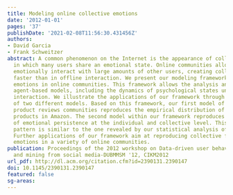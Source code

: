 ```yaml
---
title: Modeling online collective emotions
date: '2012-01-01'
pages: '37'
publishDate: '2021-02-08T11:56:30.431456Z'
authors:
- David Garcia
- Frank Schweitzer
abstract: A common phenomenon on the Internet is the appearance of collective emotions,
  in which many users share an emotional state. Online communities allow users to
  emotionally interact with large amounts of other users, creating collective states
  faster than in offline interaction. We present our modeling framework for collective
  emotions in online communities. This framework allows the analysis and design of
  agent-based models, including the dynamics of psychological states under emotional
  interaction. We illustrate the applications of our framework through an overview
  of two different models. Based on this framework, our first model of emotions in
  product reviews communities reproduces the empirical distribution of emotions towards
  products in Amazon. The second model within our framework reproduces the emergence
  of emotional persistence at the individual and collective level. This persistence
  pattern is similar to the one revealed by our statistical analysis of IRC chatrooms.
  Further applications of our framework aim at reproducing collective features of
  emotions in a variety of online communities.
publication: Proceedings of the 2012 workshop on Data-driven user behavioral modelling
  and mining from social media-DUBMMSM '12, CIKM2012
url_pdf: http://dl.acm.org/citation.cfm?id=2390131.2390147
doi: 10.1145/2390131.2390147
featured: false
sg-areas:
---
```

